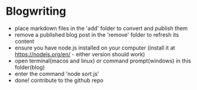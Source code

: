# Blogwriting
- place markdown files in the 'add' folder to convert and publish them
- remove a published blog post in the 'remove' folder to refresh its content
- ensure you have node.js installed on your computer (install it at https://nodejs.org/en/ - either version should work)
- open terminal(macos and linux) or command prompt(windows) in this folder(blog)
- enter the command 'node sort.js'
- done! contribute to the github repo